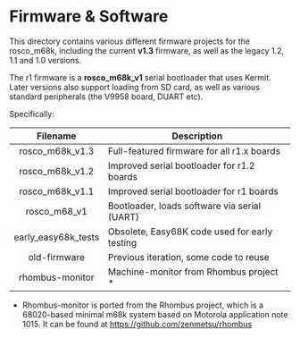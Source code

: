 # Firmware & Software

This directory contains various different firmware projects for the
rosco_m68k, including the current **v1.3** firmware, as well as the 
legacy 1.2, 1.1 and 1.0 versions. 

The r1 firmware is a **rosco_m68k_v1** serial bootloader that uses 
Kermit. Later versions also support loading from SD card, as well 
as various standard peripherals (the V9958 board, DUART etc).

Specifically:

| Filename            | Description                                    |
|:-------------------:|------------------------------------------------|
| rosco_m68k_v1.3     | Full-featured firmware for all r1.x boards     | 
| rosco_m68k_v1.2     | Improved serial bootloader for r1.2 boards     |
| rosco_m68k_v1.1     | Improved serial bootloader for r1 boards       |
| rosco_m68_v1        | Bootloader, loads software via serial (UART)   |
| early_easy68k_tests | Obsolete, Easy68K code used for early testing  |
| old-firmware        | Previous iteration, some code to reuse         |
| rhombus-monitor     | Machine-monitor from Rhombus project *         |

* Rhombus-monitor is ported from the Rhombus project, which is a 
  68020-based minimal m68k system based on Motorola application
  note 1015. It can be found at https://github.com/zenmetsu/rhombus


